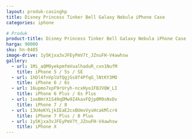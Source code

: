```yaml
---
layout: produk-casinghp
title: Disney Princess Tinker Bell Galaxy Nebula iPhone Case
categories: iphone

# Produk
product-title: Disney Princess Tinker Bell Galaxy Nebula iPhone Case
harga: 90000
sku: hn-0485
image-drive: 1y5Kjxa3vJFEyPmV7t_JZnuFH-V4awhsw
gallery:
  - url: 1Mi_aQM9yekpmfmVualhaduR_cxn1NufM
    title: iPhone 5 / 5s / SE
  - url: 1hDl4fnVplUfQgjGs8f4PfqG_lNtKY3MO
    title: iPhone 6 / 6s
  - url: 16upmo7xpF9rUryh-ncxHyo1FBJVQW_LI
    title: iPhone 6 Plus / 6s Plus
  - url: 1xeBHrX1S49qDMw9Z4kavFQjp0M9sNxDv
    title: iPhone 7 / 8
  - url: 13U4eKYLjkIEaE2cxBUmvVysHcakMlcr4
    title: iPhone 7 Plus / 8 Plus
  - url: 1y5Kjxa3vJFEyPmV7t_JZnuFH-V4awhsw
    title: iPhone X
---
```

